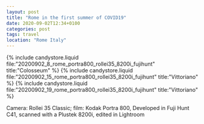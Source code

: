 ```yaml
---
layout: post
title: "Rome in the first summer of COVID19"
date: 2020-09-02T12:34+0100
categories: post
tags: travel
location: "Rome Italy"
---
```


{% include candystore.liquid file:"20200902_8_rome_portra800_rollei35_8200i_fujihunt" title:"Colosseum" %}
{% include candystore.liquid file:"20200902_15_rome_portra800_rollei35_8200i_fujihunt" title:"Vittoriano" %}
{% include candystore.liquid file:"20200902_19_rome_portra800_rollei35_8200i_fujihunt" title:"Vittoriano" %}

Camera: Rollei 35 Classic; film: Kodak Portra 800, Developed in Fuji Hunt C41, scanned with a Plustek 8200i, edited in Lightroom 